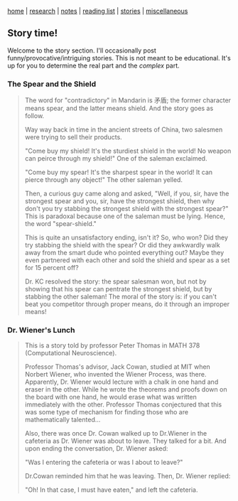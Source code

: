 [home](./index.html)  |  [research](./research.html)  |  [notes](./notes.html)  |  [reading list](./reading_list.html)  |  [stories](./story.html)  |  [miscellaneous](./miscellaneous.html)

## Story time!

Welcome to the story section. I'll occasionally post funny/provocative/intriguing stories. This is not meant to be educational. It's up for you to determine the real part and the _complex_ part.


### The Spear and the Shield
> The word for "contradictory" in Mandarin is 矛盾; the former character means spear, and the latter means shield. And the story goes as follow.
> 
> Way way back in time in the ancient streets of China, two salesmen were trying to sell their products. 
> 
> "Come buy my shield! It's the sturdiest shield in the world! No weapon can peirce through my shield!" One of the saleman exclaimed.
> 
> "Come buy my spear! It's the sharpest spear in the world! It can pierce through any object!" The other saleman yelled.
> 
> Then, a curious guy came along and asked, "Well, if you, sir, have the strongest spear and you, sir, have the strongest shield, then why don't you try stabbing the strongest shield with the strongest spear?" This is paradoxal because one of the saleman must be lying. Hence, the word "spear-shield." 
> 
> This is quite an unsatisfactory ending, isn't it? So, who won? Did they try stabbing the shield with the spear? Or did they awkwardly walk away from the smart dude who pointed everything out? Maybe they even partnered with each other and sold the shield and spear as a set for 15 percent off? 
> 
> Dr. KC resolved the story: the spear salesman won, but not by showing that his spear can pentrate the strongest shield, but by stabbing the other saleman! The moral of the story is: if you can't beat you competitor through proper means, do it through an improper means! 


### Dr. Wiener's Lunch
> This is a story told by professor Peter Thomas in MATH 378 (Computational Neuroscience).
> 
> Professor Thomas's advisor, Jack Cowan, studied at MIT when Norbert Wiener, who invented the Wiener Process, was there. Apparently, Dr. Wiener would lecture with a  chalk in one hand and eraser in the other. While he wrote the theorems and proofs down on the board with one hand, he would erase what was written immediately with the other. Professor Thomas conjectured that this was some type of mechanism for finding those who are mathematically talented...
> 
> Also, there was once Dr. Cowan walked up to Dr.Wiener in the cafeteria as Dr. Wiener was about to leave. They talked for a bit. And upon ending the conversation, Dr. Wiener asked:
> 
> "Was I entering the cafeteria or was I about to leave?"
> 
> Dr.Cowan reminded him that he was leaving. Then, Dr. Wiener replied:
> 
> "Oh! In that case, I must have eaten," and left the cafeteria.
